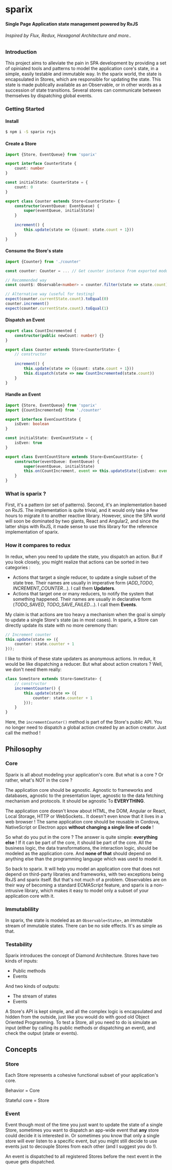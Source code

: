 # sparix

#### Single Page Application state management powered by RxJS
###### Inspired by Flux, Redux, Hexagonal Architecture and more..

### Introduction
This project aims to alleviate the pain in SPA development by providing a set of opiniated tools and patterns to model the application core's state, in a simple, easily testable and immutable way. In the sparix world, the state is encapsulated in Stores, which are responsible for updating the state. This state is made publically available as an Observable, or in other words as a succession of state transitions. Several stores can communicate between themselves by dispatching global events.

### Getting Started

#### Install
```sh
$ npm i -S sparix rxjs
```

#### Create a Store
```ts
import {Store, EventQueue} from 'sparix'

export interface CounterState {
    count: number
}

const initialState: CounterState = {
    count: 0
}

export class Counter extends Store<CounterState> {
    constructor(eventQueue: EventQueue) {
        super(eventQueue, initialState)
    }
    
    increment() {
        this.update(state => ({count: state.count + 1}))
    }
}
```

#### Consume the Store's state
```ts
import {Counter} from './counter'

const counter: Counter = ... // Get counter instance from exported module or dependency injection

// Recommended way
const count$: Observable<number> = counter.filter(state => state.count)

// Alternative way (useful for testing)
expect(counter.currentState.count).toEqual(0)
counter.increment()
expect(counter.currentState.count).toEqual(1)
```

#### Dispatch an Event
```ts
export class CountIncremented {
    constructor(public newCount: number) {}
}

export class Counter extends Store<CounterState> {
    // constructor
    
    increment() {
        this.update(state => ({count: state.count + 1}))
        this.dispatch(state => new CountIncremented(state.count))
    }
}
```

#### Handle an Event
```ts
import {Store, EventQueue} from 'sparix'
import {CountIncremented} from './counter'

export interface EvenCountState {
    isEven: boolean
}

const initialState: EvenCountState = {
    isEven: true
}

export class EventCountStore extends Store<EvenCountState> {
    constructor(eventQueue: EventQueue) {
        super(eventQueue, initialState)
        this.on(CountIncrement, event => this.updateState({isEven: event.newCount % 2 === 0}) 
    }
}
```

### What is sparix ?
First, it's a pattern (or set of patterns). Second, it's an implementation based on RxJS. The implementation is quite trivial, and it would only take a few hours to migrate it to another reactive library. However, since the SPA world will soon be dominated by two giants, React and Angular2, and since the latter ships with RxJS, it made sense to use this library for the reference implementation of sparix.

### How it compares to redux
In redux, when you need to update the state, you dispatch an action. But if you look closely, you might realize that actions can be sorted in two categories :
* Actions that target a single reducer, to update a single subset of the state tree. Their names are usually in imperative form (*ADD_TODO*, *INCREMENT_COUNTER*...). I call them **Updaters**.
* Actions that target one or many reducers, to notify the system that something happened. Their names are usually in declarative form (*TODO_SAVED*, *TODO_SAVE_FAILED*...). I call them **Events**.
 
My claim is that actions are too heavy a mechanism when the goal is simply to update a single Store's state (as in most cases). In sparix, a Store can directly update its state with no more ceremony than:
```typescript
// Increment counter
this.update(state => ({
    counter: state.counter + 1
}));
```
I like to think of these state updaters as anonymous actions. In redux, it would be like dispatching a reducer. But what about action creators ? Well, we don't need them really: 
```typescript
class SomeStore extends Store<SomeState> {
    // constructor
    incrementCounter() {
        this.update(state => ({
            counter: state.counter + 1
        }));
    }
}
```
Here, the `incrementCounter()` method is part of the Store's public API. You no longer need to dispatch a global action created by an action creator. Just call the method !

## Philosophy

### Core
Sparix is all about modeling your application's core. But what is a core ? Or rather, what's NOT in the core ?

The application core should be agnostic. Agnostic to frameworks and databases, agnostic to the presentation layer, agnostic to the data fetching mechanism and protocols. It should be agnostic To **EVERYTHING**.

The application core doesn't know about HTML, the DOM, Angular or React, Local Storage, HTTP or WebSockets.. It doesn't even know that it lives in a web browser ! The same application core should be reusable in Cordova, NativeScript or Electron apps **without changing a single line of code** ! 

So what do you put in the core ? The answer is quite simple: **everything else** ! If it can be part of the core, it should be part of the core. All the business logic, the data transformations, the interaction logic, should be modeled as the application core. And **none of that** should depend on anything else than the programming language which was used to model it.

So back to sparix. It will help you model an application core that does not depend on third-party libraries and frameworks, with two exceptions being RxJS and sparix itself. But that's not much of a problem. Observables are on their way of becoming a standard ECMAScript feature, and sparix is a non-intrusive library, which makes it easy to model only a subset of your application core with it.

### Immutablility
In sparix, the state is modeled as an `Observable<State>`, an immutable stream of immutable states. There can be no side effects. It's as simple as that.

### Testability
Sparix introduces the concept of Diamond Architecture. Stores have two kinds of inputs:
* Public methods
* Events

And two kinds of outputs:
* The stream of states
* Events

A Store's API is kept simple, and all the complex logic is encapsulated and hidden from the outside, just like you would do with good old Object Oriented  Programming. To test a Store, all you need to do is simulate an input (either by calling its public methods or dispatching an event), and check the output (state or events).

## Concepts

### Store

Each Store represents a cohesive functional subset of your application's core.

Behavior = Core

Stateful core = Store

### Event
Event though most of the time you just want to update the state of a single Store, sometimes you want to dispatch an app-wide event that **any** store could decide it is interested in. Or sometimes you know that only a single store will ever listen to a specific event, but you might still decide to use events just to decouple Stores from each other (and I suggest you do !).

An event is dispatched to all registered Stores before the next event in the queue gets dispatched.
